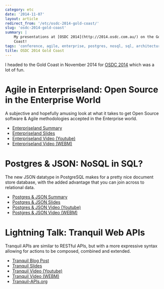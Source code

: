 ```yaml
---
category: etc
date: '2014-11-07'
layout: article
redirect_from: '/etc/osdc-2014-gold-coast/'
slug: 'osdc-2014-gold-coast'
summary: |
    My presentations at [OSDC 2014](http://2014.osdc.com.au/) on the Gold
    Coast!
tags: 'conference, agile, enterprise, postgres, nosql, sql, architecture, www'
title: OSDC 2014 Gold Coast
---
```


I headed to the Gold Coast in November 2014 for [OSDC
2014](http://2014.osdc.com.au/) which was a lot of fun.

Agile in Enterpriseland: Open Source in the Enterprise World
============================================================

A subjective and hopefully amusing look at what it takes to get Open
Source software & Agile methodologies accepted in the Enterprise world.

-   [Enterpriseland
    Summary](http://2014.osdc.com.au/presentation/1219-agile-enterpriseland-open-source-enterprise-world)
-   [Enterpriseland Slides](/osdc2014/enterprise-open-source.html)
-   [Enterpriseland
    Video (Youtube)](http://www.youtube.com/watch?v=lmnlVMX4T0s)
-   [Enterpriseland
    Video (WEBM)](http://mirror.linux.org.au/osdc/osdc2014/Agile_in_Wonderland_Open_Source_in_the_Enterprise_World.webm)

Postgres & JSON: NoSQL in SQL?
==============================

The new JSON datatype in PostgreSQL makes for a pretty nice document
store database, with the added advantage that you can join across to
relational data.

-   [Postgres & JSON
    Summary](http://2014.osdc.com.au/presentation/1220-postgres-json-nosql-sql)
-   [Postgres & JSON Slides](/osdc2014/postgres-nosql.html)
-   [Postgres & JSON
    Video (Youtube)](http://www.youtube.com/watch?v=OWBl6YuTEqI)
-   [Postgres & JSON
    Video (WEBM)](http://mirror.linux.org.au/osdc/osdc2014/Postgres_JSON_NoSQL_in_SQL.webm)

Lightning Talk: Tranquil Web APIs
=================================

Tranquil APIs are similar to RESTful APIs, but with a more expressive
syntax allowing for actions to be composed, combined and extended.

-   [Tranquil Blog Post](http://nick.zoic.org/etc/tranquil-apis/)
-   [Tranquil Slides](http://nick.zoic.org/osdc2014/tranquil-apis.html)
-   [Tranquil
    Video (Youtube)](http://www.youtube.com/watch?v=iCptoG4DpMI#t=590)
-   [Tranquil
    Video (WEBM)](http://mirror.linux.org.au/osdc/osdc2014/OSDC_2014_Day_1_Traditional_Lightning_Talks.webm#t=590)
-   [Tranquil-APIs.org](http://www.tranquil-apis.org/)
